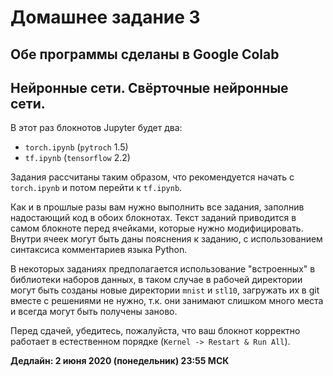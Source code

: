 # Домашнее задание 3
## Обе программы сделаны в Google Colab
## Нейронные сети. Свёрточные нейронные сети.

В этот раз блокнотов Jupyter будет два:

* `torch.ipynb` (`pytroch` 1.5)
* `tf.ipynb` (`tensorflow` 2.2)

Задания рассчитаны таким образом, что рекомендуется начать с `torch.ipynb` и потом перейти к `tf.ipynb`.

Как и в прошлые разы вам нужно выполнить все задания, заполнив надостающий код в обоих блокнотах.
Текст заданий приводится в самом блокноте перед ячейками, которые нужно модифицировать.
Внутри ячеек могут быть даны пояснения к заданию, с использованием синтаксиса комментариев языка Python.

В некоторых заданиях предполагается использование "встроенных" в библиотеки наборов данных,
в таком случае в рабочей директории могут быть созданы новые директории `mnist` и `stl10`,
загружать их в git вместе с решениями не нужно, т.к. они занимают слишком много места и всегда могут быть получены заново.

Перед сдачей, убедитесь, пожалуйста, что ваш блокнот корректно работает в естественном порядке (`Kernel -> Restart & Run All`).

**Дедлайн: 2 июня 2020 (понедельник) 23:55 МСК**

